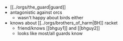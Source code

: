 - [[../orgs/the_guard|guard]]
- antagonistic against orcs
	- wasn't happy about birds either
- knows about [[../orgs/brothers_of_harm|BH]] racket
	- friend/knows [[bhguy1]] and [[bhguy2]]
	- looks like most/all guards know